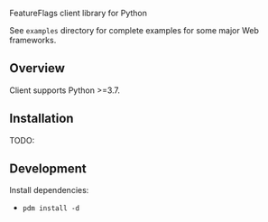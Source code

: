 FeatureFlags client library for Python

See ``examples`` directory for complete examples for some major Web frameworks.

Overview
--------

Client supports Python >=3.7.


Installation
------------

TODO:


Development
-----------

Install dependencies:
- ``pdm install -d``
